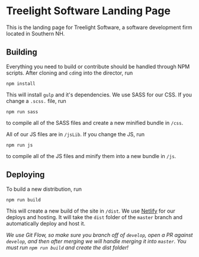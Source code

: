 # Treelight Software Landing Page

This is the landing page for Treelight Software, a software development firm located in Southern NH.

## Building

Everything you need to build or contribute should be handled through NPM scripts. After cloning and `cd`ing into the director, run

`npm install`

This will install `gulp` and it's dependencies. We use SASS for our CSS. If you change a `.scss.` file, run

`npm run sass`

to compile all of the SASS files and create a new minified bundle in `/css`.

All of our JS files are in `/jsLib`. If you change the JS, run

`npm run js`

to compile all of the JS files and minify them into a new bundle in `/js`.

## Deploying

To build a new distribution, run

`npm run build`

This will create a new build of the site in `/dist`. We use [Netlify](https://www.netlify.com/) for our deploys and hosting. It will take the `dist` folder of the `master` branch and automatically deploy and host it.

*We use Git Flow, so make sure you branch off of `develop`, open a PR against `develop`, and then after merging we will handle merging it into `master`. You must run `npm run build` and create the dist folder!*